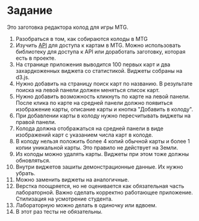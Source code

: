 # Задание

Это заготовка редактора колод для игры MTG. 

1. Разобраться в том, как собираются колоды в MTG
2. Изучить [API](https://docs.magicthegathering.io/#documentationgetting_started) для доступа к картам в MTG.
Можно использовать библиотеку для доступа к API или доработать заготовку, которая есть в проекте.
3. На странице приложения выводится 100 первых карт и два захардкоженных виджета со статистикой. Виджеты собраны на d3.js.
4. Нужно добавить на страницу поиск карт по названию. В результате поиска на левой панели должен меняться список карт.
5. Нужно добавить возможность кликнуть по карте на левой панели. После клика по карте на средней панели должно появиться
изображение карты, описание карты и кнопка "Добавить в колоду".
6. При добавлении карты в колоду нужно пересчитывать виджеты на правой панели.
7. Колода должна отображаться на средней панели в виде изображений карт с указанием числа карт в колоде.
8. В колоду нельзя положить более 4 копий обычной карты и более 1 копии уникальной карты. Это правило не действует на Земли.
9. Из колоды можно удалять карты. Виджеты при этом тоже должны обновляться.
10. Внутри виджетов зашиты демонстрационные данные. Их нужно убрать.
11. Можно заменить виджеты на аналогичные.
12. Верстка поощряется, но не оценивается как обязательная часть лабораторной. Важно сделать корректно работающее приложение.
Стилизация на усмотрение студента.
13. Лабораторную можно делать в одиночку или вдвоем.
14. В этот раз тесты не обязательны.